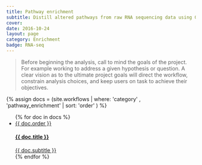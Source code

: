 ```yaml
---
title: Pathway enrichment
subtitle: Distill altered pathways from raw RNA sequencing data using Gene Set enrichment Analysis.
cover:
date: 2016-10-24
layout: page
category: Enrichment
badge: RNA-seq
---
```


> Before beginning the analysis, call to mind the goals of the project. For example working to address a given hypothesis or question. A clear vision as to the ultimate project goals will direct the workflow, constrain analysis choices, and keep users on task to achieve their objectives.

{% assign docs = (site.workflows | where: 'category' , 'pathway_enrichment' | sort: 'order' ) %}


<div class="progress-tracker-wrapper progress-tracker-mobile">
  <ul class="progress-tracker progress-tracker--vertical">
    {% for doc in docs %}    
      <li class="progress-step" >
        <a class="progress-tracker-link" href="{{site.baseurl}}{{ doc.url }}">
          <span class="progress-marker">{{ doc.order }}</span>
          <span class="progress-text">
            <h4 class="progress-title">{{ doc.title }}</h4>
            {{ doc.subtitle }}
          </span>
        </a>
      </li>
    {% endfor %}

  </ul>
</div>

<iframe id="workflow-frame" width="100%" height="5000px" src="" frameborder="0" allowfullscreen></iframe>
